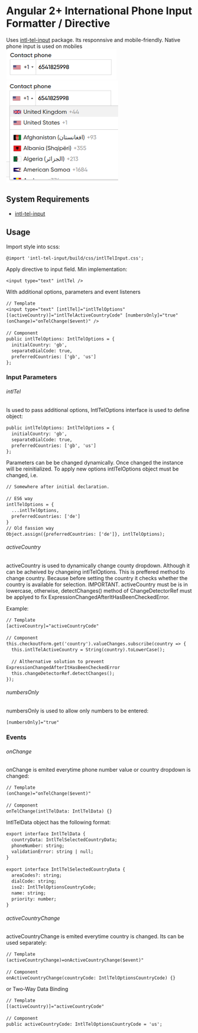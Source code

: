 # Angular 2+ International Phone Input Formatter / Directive


Uses [intl-tel-input](https://www.npmjs.com/package/intl-tel-input) package. Its responnsive and mobile-friendly. Native phone input is used on mobiles
![Field](https://raw.githubusercontent.com/Omi0/ng-intl-tel-directive/master/images/intl-tel-field.png)
![Field](https://raw.githubusercontent.com/Omi0/ng-intl-tel-directive/master/images/intl-tel-dropdown.png)


## System Requirements

* [intl-tel-input](https://www.npmjs.com/package/intl-tel-input)

## Usage

Import style into scss:

```
@import 'intl-tel-input/build/css/intlTelInput.css';
```

Apply directive to input field. Min implementation:

```
<input type="text" intlTel />
```

With additional options, parameters and event listeners

```
// Template
<input type="text" [intlTel]="intlTelOptions" [(activeCountry)]="intlTelActiveCountryCode" [numbersOnly]="true" (onChange)="onTelChange($event)" />

// Component
public intlTelOptions: IntlTelOptions = {
  initialCountry: 'gb',
  separateDialCode: true,
  preferredCountries: ['gb', 'us']
};
```

### Input Parameters

###### intlTel

Is used to pass additional options, IntlTelOptions interface is used to define object:

```
public intlTelOptions: IntlTelOptions = {
  initialCountry: 'gb',
  separateDialCode: true,
  preferredCountries: ['gb', 'us']
};
```
Parameters can be be changed dynamically. Once changed the instance will be reinitialized. To apply new options intlTelOptions object must be changed, i.e.
```
// Somewhere after initial declaration.

// ES6 way
intlTelOptions = {
  ...intlTelOptions,
  preferredCountries: ['de']
}
// Old fassion way
Object.assign({preferredCountries: ['de']}, intlTelOptions);
```

###### activeCountry

activeCountry is used to dynamically change county dropdown. Although it can be acheived by changeing intlTelOptions. This is preffered method to change country. Because before setting the country it checks whether the country is available for selection.
IMPORTANT. activeCountry must be is in lowercase, otherwise, detectChanges() method of ChangeDetectorRef must be applyed to fix ExpressionChangedAfterItHasBeenCheckedError.

Example:

```
// Template
[activeCountry]="activeCountryCode"

// Component
this.checkoutForm.get('country').valueChanges.subscribe(country => {
  this.intlTelActiveCountry = String(country).toLowerCase();

  // Althernative solution to prevent ExpressionChangedAfterItHasBeenCheckedError
  this.changeDetectorRef.detectChanges();
});

```

###### numbersOnly

numbersOnly is used to allow only numbers to be entered:

```
[numbersOnly]="true"
```

### Events

###### onChange

onChange is emited everytime phone number value or country dropdown is changed:

```
// Template
(onChange)="onTelChange($event)"

// Component
onTelChange(intlTelData: IntlTelData) {}
```

IntlTelData object has the following format:
```
export interface IntlTelData {
  countryData: IntlTelSelectedCountryData;
  phoneNumber: string;
  validationError: string | null;
}

export interface IntlTelSelectedCountryData {
  areaCodes?: string;
  dialCode: string;
  iso2: IntlTelOptionsCountryCode;
  name: string;
  priority: number;
}
```

###### activeCountryChange

activeCountryChange is emited everytime country is changed. Its can be used separately:

```
// Template
(activeCountryChange)=onActiveCountryChange($event)"

// Component
onActiveCountryChange(countryCode: IntlTelOptionsCountryCode) {}
```

or Two-Way Data Binding
```
// Template
[(activeCountry)]="activeCountryCode"

// Component
public activeCountryCode: IntlTelOptionsCountryCode = 'us';
```

